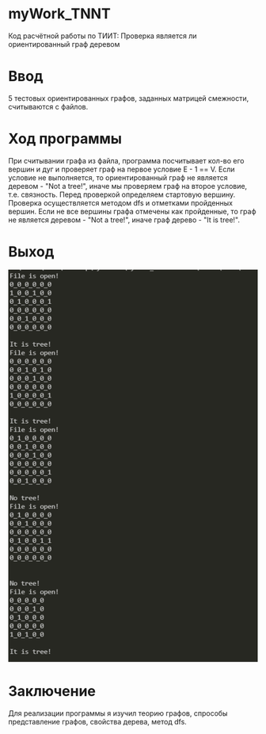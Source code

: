 # myWork_TNNT
Код расчётной работы по ТИИТ:
Проверка является ли ориентированный граф деревом

# Ввод
5 тестовых ориентированных графов, заданных матрицей смежности, считываются с файлов.

# Ход программы
При считывании графа из файла, программа посчитывает кол-во его вершин и дуг и проверяет
граф на первое условие E - 1 == V. Если условие не выполняется, то ориентированный граф не 
является деревом - "Not a tree!", иначе мы проверяем граф на второе условие, т.е. связность.
Перед проверкой определяем стартовую вершину.
Проверка осуществляется методом dfs и отметками пройденных вершин.
Если не все вершины графа отмечены как пройденные, то граф не является деревом - "Not a tree!",
иначе граф дерево - "It is tree!".

# Выход
![output](/myWork_TNNT/src/output.png)

# Заключение
Для реализации программы я изучил теорию графов, спрособы представление графов, свойства дерева, метод dfs.